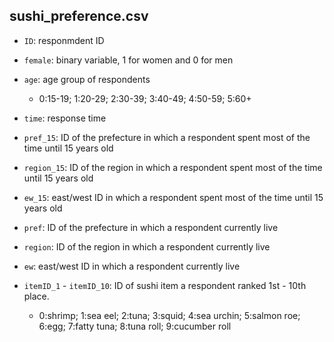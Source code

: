 ## sushi_preference.csv

- `ID`: responmdent ID

- `female`: binary variable, 1 for women and 0 for men

- `age`: age group of respondents
    - 0:15-19; 1:20-29; 2:30-39; 3:40-49; 4:50-59; 5:60+

- `time`: response time

- `pref_15`: ID of the prefecture in which a respondent spent most of the time until 15 years old

- `region_15`: ID of the region in which a respondent spent most of the time until 15 years old

- `ew_15`: east/west ID in which a respondent spent most of the time until 15 years old

- `pref`: ID of the prefecture in which a respondent currently live

- `region`: ID of the region in which a respondent currently live

- `ew`: east/west ID in which a respondent currently live

- `itemID_1` - `itemID_10`: ID of sushi item a respondent ranked 1st - 10th place. 
    - 0:shrimp; 1:sea eel; 2:tuna; 3:squid; 4:sea urchin; 5:salmon roe; 6:egg; 7:fatty tuna; 8:tuna roll; 9:cucumber roll